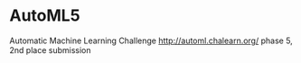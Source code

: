 # AutoML5
Automatic Machine Learning Challenge http://automl.chalearn.org/ phase 5, 2nd place submission 
